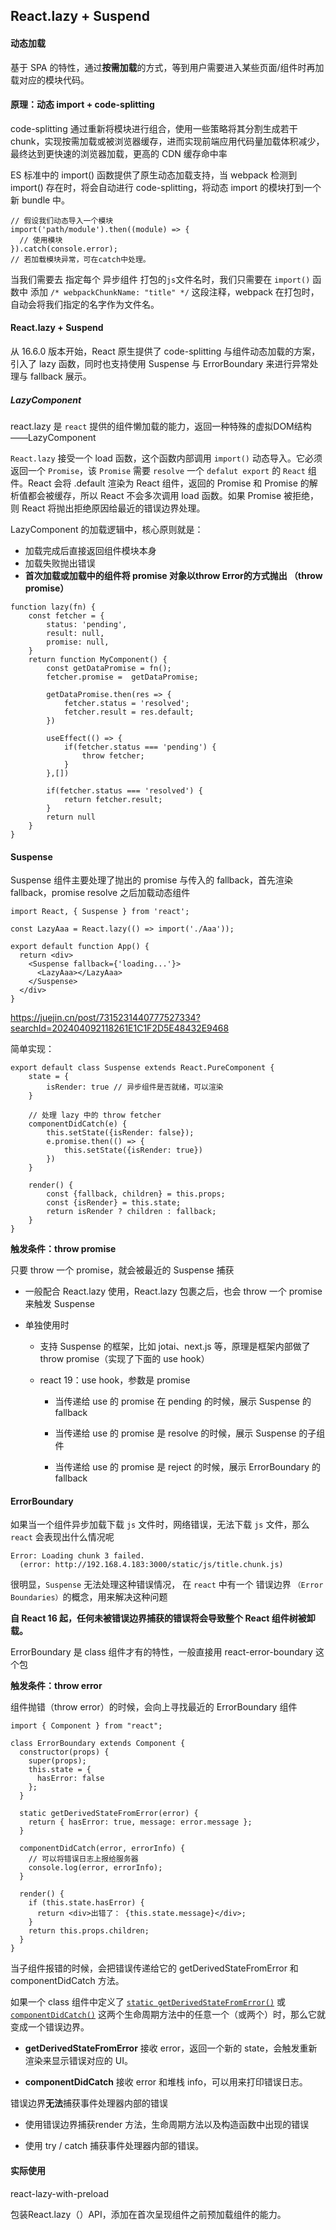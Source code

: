 ## React.lazy + Suspend

#### **动态加载**

基于 SPA 的特性，通过**按需加载**的方式，等到用户需要进入某些页面/组件时再加载对应的模块代码。

#### **原理：动态 import** + code-splitting

code-splitting 通过重新将模块进行组合，使用一些策略将其分割生成若干 chunk，实现按需加载或被浏览器缓存，进而实现前端应用代码量加载体积减少，最终达到更快速的浏览器加载，更高的 CDN 缓存命中率

ES 标准中的 import() 函数提供了原生动态加载支持，当 webpack 检测到 import() 存在时，将会自动进行 code-splitting，将动态 import 的模块打到一个新 bundle 中。

```
// 假设我们动态导入一个模块
import('path/module').then((module) => {
  // 使用模块
}).catch(console.error);
// 若加载模块异常，可在catch中处理。
```

当我们需要去 指定每个 异步组件 打包的`js`文件名时，我们只需要在 `import()` 函数中 添加 `/* webpackChunkName: "title" */` 这段注释，webpack 在打包时，自动会将我们指定的名字作为文件名。

#### React.lazy + Suspend

从 16.6.0 版本开始，React 原生提供了 code-splitting 与组件动态加载的方案，引入了 lazy 函数，同时也支持使用 Suspense 与 ErrorBoundary 来进行异常处理与 fallback 展示。

##### LazyComponent

react.lazy 是 `react` 提供的组件懒加载的能力，返回一种特殊的虚拟DOM结构——LazyComponent

`React.lazy` 接受一个 load 函数，这个函数内部调用 `import()` 动态导入。它必须返回一个 `Promise`，该 `Promise` 需要 `resolve` 一个 `defalut export` 的 `React` 组件。React 会将 .default 渲染为 React 组件，返回的 Promise 和 Promise 的解析值都会被缓存，所以 React 不会多次调用 load 函数。如果 Promise 被拒绝，则 React 将抛出拒绝原因给最近的错误边界处理。

LazyComponent 的加载逻辑中，核心原则就是：

- 加载完成后直接返回组件模块本身
- 加载失败抛出错误
- **首次加载或加载中的组件将 promise 对象以throw Error的方式抛出 （throw promise）** 

```
function lazy(fn) {
	const fetcher = {
		status: 'pending',
		result: null,
		promise: null,
	}
	return function MyComponent() {
		const getDataPromise = fn();
		fetcher.promise =  getDataPromise;
		
		getDataPromise.then(res => {
			fetcher.status = 'resolved';
			fetcher.result = res.default;
		})
		
		useEffect(() => {
			if(fetcher.status === 'pending') {
				throw fetcher;
			}
		},[])
		
		if(fetcher.status === 'resolved') {
			return fetcher.result;
		}
		return null
	}
}
```



#### Suspense

Suspense 组件主要处理了抛出的 promise 与传入的 fallback，首先渲染 fallback，promise resolve 之后加载动态组件

```
import React, { Suspense } from 'react';

const LazyAaa = React.lazy(() => import('./Aaa'));

export default function App() {
  return <div>
    <Suspense fallback={'loading...'}>
      <LazyAaa></LazyAaa>
    </Suspense>
  </div>
}
```

https://juejin.cn/post/7315231440777527334?searchId=202404092118261E1C1F2D5E48432E9468

简单实现：

```
export default class Suspense extends React.PureComponent {
	state = {
		isRender: true // 异步组件是否就绪，可以渲染
	}
	
	// 处理 lazy 中的 throw fetcher
	componentDidCatch(e) {
		this.setState({isRender: false});
		e.promise.then(() => {
			this.setState({isRender: true})
		})
	}
	
	render() {
		const {fallback, children} = this.props;
		const {isRender} = this.state;
		return isRender ? children : fallback;
	}
}
```



**触发条件：throw promise**

只要 throw 一个 promise，就会被最近的 Suspense 捕获

- 一般配合 React.lazy 使用，React.lazy 包裹之后，也会 throw 一个 promise 来触发 Suspense

- 单独使用时

  - 支持 Suspense 的框架，比如 jotai、next.js 等，原理是框架内部做了 throw promise（实现了下面的 use hook）

  - react 19：use hook，参数是 promise

    - 当传递给 use 的 promise 在 pending 的时候，展示 Suspense 的 fallback

    - 当传递给 use 的 promise 是 resolve 的时候，展示 Suspense 的子组件

    - 当传递给 use 的 promise 是 reject 的时候，展示 ErrorBoundary 的 fallback

      



#### ErrorBoundary

如果当一个组件异步加载下载 `js` 文件时，网络错误，无法下载 `js` 文件，那么 `react` 会表现出什么情况呢

```
Error: Loading chunk 3 failed.
  (error: http://192.168.4.183:3000/static/js/title.chunk.js)
```

很明显，`Suspense` 无法处理这种错误情况， 在 `react` 中有一个 错误边界 `（Error Boundaries）`的概念，用来解决这种问题

**自 React 16 起，任何未被错误边界捕获的错误将会导致整个 React 组件树被卸载。**

 ErrorBoundary 是 class 组件才有的特性，一般直接用 react-error-boundary 这个包

**触发条件：throw error**

组件抛错（throw error）的时候，会向上寻找最近的 ErrorBoundary 组件

```
import { Component } from "react";

class ErrorBoundary extends Component {
  constructor(props) {
    super(props);
    this.state = {
      hasError: false
    };
  }

  static getDerivedStateFromError(error) {
    return { hasError: true, message: error.message };
  }

  componentDidCatch(error, errorInfo) {
  	// 可以将错误日志上报给服务器
    console.log(error, errorInfo);
  }

  render() {
    if (this.state.hasError) {
      return <div>出错了： {this.state.message}</div>;
    }
    return this.props.children;
  }
}
```

当子组件报错的时候，会把错误传递给它的 getDerivedStateFromError 和 componentDidCatch 方法。

如果一个 class 组件中定义了 [`static getDerivedStateFromError()`](https://react-1251415695.cos-website.ap-chengdu.myqcloud.com/docs/react-component.html#static-getderivedstatefromerror) 或 [`componentDidCatch()`](https://react-1251415695.cos-website.ap-chengdu.myqcloud.com/docs/react-component.html#componentdidcatch) 这两个生命周期方法中的任意一个（或两个）时，那么它就变成一个错误边界。

- **getDerivedStateFromError** 接收 error，返回一个新的 state，会触发重新渲染来显示错误对应的 UI。

- **componentDidCatch** 接收 error 和堆栈 info，可以用来打印错误日志。

错误边界**无法**捕获事件处理器内部的错误

- 使用错误边界捕获render 方法，生命周期方法以及构造函数中出现的错误

- 使用 try / catch 捕获事件处理器内部的错误。



#### 实际使用

react-lazy-with-preload

包装React.lazy（）API，添加在首次呈现组件之前预加载组件的能力。

